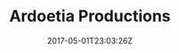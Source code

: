---
title: "Ardoetia Productions"
site_link: "https://www.facebook.com/Ardoetia-Productions-397094957016524/"
description: "Started fully in 2015 with development of games."
location: "Oslo"
active: true
active_from: "2012-01-01"
active_to: ""
tags: []
date: "2017-05-01T23:03:26Z"
---